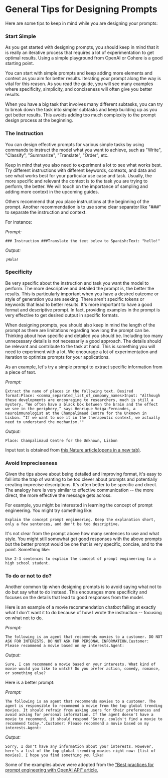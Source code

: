 # General Tips for Designing Prompts

Here are some tips to keep in mind while you are designing your prompts:

### Start Simple

As you get started with designing prompts, you should keep in mind that it is really an iterative process that requires a lot of experimentation to get optimal results. Using a simple playground from OpenAI or Cohere is a good starting point.

You can start with simple prompts and keep adding more elements and context as you aim for better results. Iterating your prompt along the way is vital for this reason. As you read the guide, you will see many examples where specificity, simplicity, and conciseness will often give you better results.

When you have a big task that involves many different subtasks, you can try to break down the task into simpler subtasks and keep building up as you get better results. This avoids adding too much complexity to the prompt design process at the beginning.

### The Instruction

You can design effective prompts for various simple tasks by using commands to instruct the model what you want to achieve, such as "Write", "Classify", "Summarize", "Translate", "Order", etc.

Keep in mind that you also need to experiment a lot to see what works best. Try different instructions with different keywords, contexts, and data and see what works best for your particular use case and task. Usually, the more specific and relevant the context is to the task you are trying to perform, the better. We will touch on the importance of sampling and adding more context in the upcoming guides.

Others recommend that you place instructions at the beginning of the prompt. Another recommendation is to use some clear separator like "###" to separate the instruction and context.

For instance:

*Prompt:*

```
### Instruction ###Translate the text below to Spanish:Text: "hello!"
```



*Output:*

```
¡Hola!
```



### Specificity

Be very specific about the instruction and task you want the model to perform. The more descriptive and detailed the prompt is, the better the results. This is particularly important when you have a desired outcome or style of generation you are seeking. There aren't specific tokens or keywords that lead to better results. It's more important to have a good format and descriptive prompt. In fact, providing examples in the prompt is very effective to get desired output in specific formats.

When designing prompts, you should also keep in mind the length of the prompt as there are limitations regarding how long the prompt can be. Thinking about how specific and detailed you should be. Including too many unnecessary details is not necessarily a good approach. The details should be relevant and contribute to the task at hand. This is something you will need to experiment with a lot. We encourage a lot of experimentation and iteration to optimize prompts for your applications.

As an example, let's try a simple prompt to extract specific information from a piece of text.

*Prompt:*

```
Extract the name of places in the following text. Desired format:Place: <comma_separated_list_of_company_names>Input: "Although these developments are encouraging to researchers, much is still a mystery. “We often have a black box between the brain and the effect we see in the periphery,” says Henrique Veiga-Fernandes, a neuroimmunologist at the Champalimaud Centre for the Unknown in Lisbon. “If we want to use it in the therapeutic context, we actually need to understand the mechanism.""
```



*Output:*

```
Place: Champalimaud Centre for the Unknown, Lisbon
```



Input text is obtained from [this Nature article(opens in a new tab)](https://www.nature.com/articles/d41586-023-00509-z).

### Avoid Impreciseness

Given the tips above about being detailed and improving format, it's easy to fall into the trap of wanting to be too clever about prompts and potentially creating imprecise descriptions. It's often better to be specific and direct. The analogy here is very similar to effective communication -- the more direct, the more effective the message gets across.

For example, you might be interested in learning the concept of prompt engineering. You might try something like:

```
Explain the concept prompt engineering. Keep the explanation short, only a few sentences, and don't be too descriptive.
```



It's not clear from the prompt above how many sentences to use and what style. You might still somewhat get good responses with the above prompts but the better prompt would be one that is very specific, concise, and to the point. Something like:

```
Use 2-3 sentences to explain the concept of prompt engineering to a high school student.
```



### To do or not to do?

Another common tip when designing prompts is to avoid saying what not to do but say what to do instead. This encourages more specificity and focuses on the details that lead to good responses from the model.

Here is an example of a movie recommendation chatbot failing at exactly what I don't want it to do because of how I wrote the instruction -- focusing on what not to do.

*Prompt:*

```
The following is an agent that recommends movies to a customer. DO NOT ASK FOR INTERESTS. DO NOT ASK FOR PERSONAL INFORMATION.Customer: Please recommend a movie based on my interests.Agent: 
```



*Output:*

```
Sure, I can recommend a movie based on your interests. What kind of movie would you like to watch? Do you prefer action, comedy, romance, or something else?
```



Here is a better prompt:

*Prompt:*

```
The following is an agent that recommends movies to a customer. The agent is responsible to recommend a movie from the top global trending movies. It should refrain from asking users for their preferences and avoid asking for personal information. If the agent doesn't have a movie to recommend, it should respond "Sorry, couldn't find a movie to recommend today.".Customer: Please recommend a movie based on my interests.Agent:
```



*Output:*

```
Sorry, I don't have any information about your interests. However, here's a list of the top global trending movies right now: [list of movies]. I hope you find something you like!
```



Some of the examples above were adopted from the ["Best practices for prompt engineering with OpenAI API" article.](https://help.openai.com/en/articles/6654000-best-practices-for-prompt-engineering-with-openai-api)